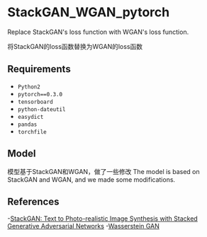 # StackGAN_WGAN_pytorch
Replace StackGAN's loss function with WGAN's loss function.

将StackGAN的loss函数替换为WGAN的loss函数

## Requirements

- `Python2`
- `pytorch==0.3.0` 
- `tensorboard`
- `python-dateutil`
- `easydict`
- `pandas`
- `torchfile`

## Model

模型基于StackGAN和WGAN，做了一些修改
The model is based on StackGAN and WGAN, and we made some modifications.

## References

-[StackGAN: Text to Photo-realistic Image Synthesis with Stacked Generative Adversarial Networks](https://arxiv.org/pdf/1612.03242v2.pdf)
-[Wasserstein GAN](https://arxiv.org/abs/1701.07875)

